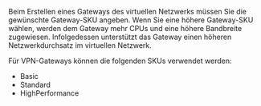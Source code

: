 Beim Erstellen eines Gateways des virtuellen Netzwerks müssen Sie die gewünschte Gateway-SKU angeben. Wenn Sie eine höhere Gateway-SKU wählen, werden dem Gateway mehr CPUs und eine höhere Bandbreite zugewiesen. Infolgedessen unterstützt das Gateway einen höheren Netzwerkdurchsatz im virtuellen Netzwerk.

Für VPN-Gateways können die folgenden SKUs verwendet werden:

- Basic
- Standard
- HighPerformance

<!---HONumber=AcomDC_0928_2016-->